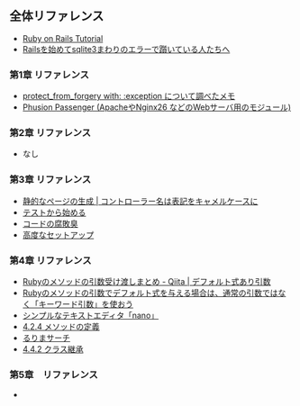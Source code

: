 ## 全体リファレンス
- [Ruby on Rails Tutorial](https://railstutorial.jp/)
- [Railsを始めてsqlite3まわりのエラーで躓いている人たちへ](https://qiita.com/Kta-M/items/254a1ba141827a989cb7)

### 第1章 リファレンス
- [protect_from_forgery with: :exception について調べたメモ](https://qiita.com/munaita_/items/0739965bcb31bf430e47)
- [Phusion Passenger (ApacheやNginx26 などのWebサーバ用のモジュール) ](https://www.phusionpassenger.com/)

### 第2章 リファレンス
- なし

### 第3章 リファレンス
- [静的なページの生成 | コントローラー名は表記をキャメルケースに](https://railstutorial.jp/chapters/static_pages?version=5.1#sec-generated_static_pages)
- [テストから始める](https://railstutorial.jp/chapters/static_pages?version=5.1#sec-getting_started_with_testing)
- [コードの腐敗臭](https://ja.wikipedia.org/wiki/%E3%82%B3%E3%83%BC%E3%83%89%E3%81%AE%E8%87%AD%E3%81%84)
- [高度なセットアップ](https://railstutorial.jp/chapters/static_pages?version=5.1#sec-advanced_testing_setup)

### 第4章 リファレンス
- [Rubyのメソッドの引数受け渡しまとめ - Qiita | デフォルト式あり引数](https://qiita.com/raccy/items/1168c7e8849dedf70fa4#%E3%83%87%E3%83%95%E3%82%A9%E3%83%AB%E3%83%88%E5%BC%8F%E3%81%82%E3%82%8A%E5%BC%95%E6%95%B0)
- [Rubyのメソッドの引数でデフォルト式を与える場合は、通常の引数ではなく「キーワード引数」を使おう](https://qiita.com/aeroastro/items/49e18cb7e95a64e0eacf)
- [シンプルなテキストエディタ「nano」](https://www.nano-editor.org/)
- [4.2.4 メソッドの定義](https://railstutorial.jp/chapters/rails_flavored_ruby?version=5.1#sec-method_definitions)
- [るりまサーチ](https://docs.ruby-lang.org/ja/search/)
- [4.4.2 クラス継承](https://railstutorial.jp/chapters/rails_flavored_ruby?version=5.1#sec-a_class_of_our_own)

### 第5章　リファレンス
- 
